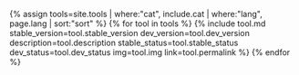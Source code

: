{% assign tools=site.tools | where:"cat", include.cat | where:"lang", page.lang | sort:"sort" %}
{% for tool in tools %}
{% include tool.md stable_version=tool.stable_version dev_version=tool.dev_version description=tool.description stable_status=tool.stable_status dev_status=tool.dev_status img=tool.img link=tool.permalink %}
{% endfor %}

